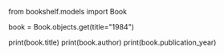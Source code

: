from bookshelf.models import Book

book = Book.objects.get(title="1984")

print(book.title) print(book.author) print(book.publication_year)
